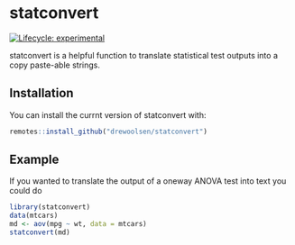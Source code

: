 
# statconvert

<!-- badges: start -->
[![Lifecycle: experimental](https://img.shields.io/badge/lifecycle-experimental-orange.svg)](https://lifecycle.r-lib.org/articles/stages.html#experimental)
<!-- badges: end -->

statconvert is a helpful function to translate statistical test outputs into a copy paste-able strings. 

## Installation

You can install the currnt version of statconvert with:

``` r
remotes::install_github("drewoolsen/statconvert")
```

## Example

If you wanted to translate the output of a oneway ANOVA test into text you could do 
``` r
library(statconvert)
data(mtcars)
md <- aov(mpg ~ wt, data = mtcars)
statconvert(md)
```

